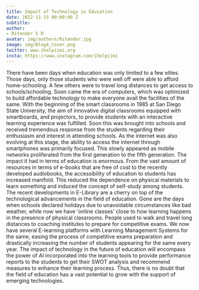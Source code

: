 ```yaml
---
title: Impact of Technology in Education
date: 2022-11-15 00:00:00 Z
subtitle: 
author:
- Ritender S R
avatar: img/authors/Ritender.jpg
image: img/Blog4_Cover.png
twitter: www.ihelpiimi.org
insta: https://www.instagram.com/ihelpiimi
---
```


There have been days when education was only limited to a few elites. Those days, only those students who were well off were able to afford home-schooling. A few others were to travel long distances to get access to schools/schooling. Soon came the era of computers, which was optimized to build affordable technology to make everyone avail the facilities of the same. With the beginning of the smart classrooms in 1985 at San Diego State University, the aim of innovative digital classrooms equipped with smartboards, and projectors, to provide students with an interactive learning experience was fulfilled. Soon this was brought into schools and received tremendous response from the students regarding their enthusiasm and interest in attending schools. As the internet was also evolving at this stage, the ability to access the internet through smartphones was primarily focused. This slowly appeared as mobile networks proliferated from the first generation to the fifth generation. The impact it had in terms of education is enormous. From the vast amount of resources in terms of e-books that are free of cost to the recently developed audiobooks, the accessibility of education to students has increased manifold. This reduced the dependence on physical materials to learn something and induced the concept of self-study among students. The recent developments in E-Library are a cherry on top of the technological advancements in the field of education. Gone are the days when schools declared holidays due to unavoidable circumstances like bad weather, while now we have 'online classes' close to how learning happens in the presence of physical classrooms. People used to walk and travel long distances to coaching institutes to prepare for competitive exams. We now have several E-learning platforms with Learning Management Systems for the same, easing the process of competitive exams preparation and drastically increasing the number of students appearing for the same every year. The impact of technology in the future of education will encompass the power of AI incorporated into the learning tools to provide performance reports to the students to get their SWOT analysis and recommend measures to enhance their learning process. Thus, there is no doubt that the field of education has a vast potential to grow with the support of emerging technologies.

